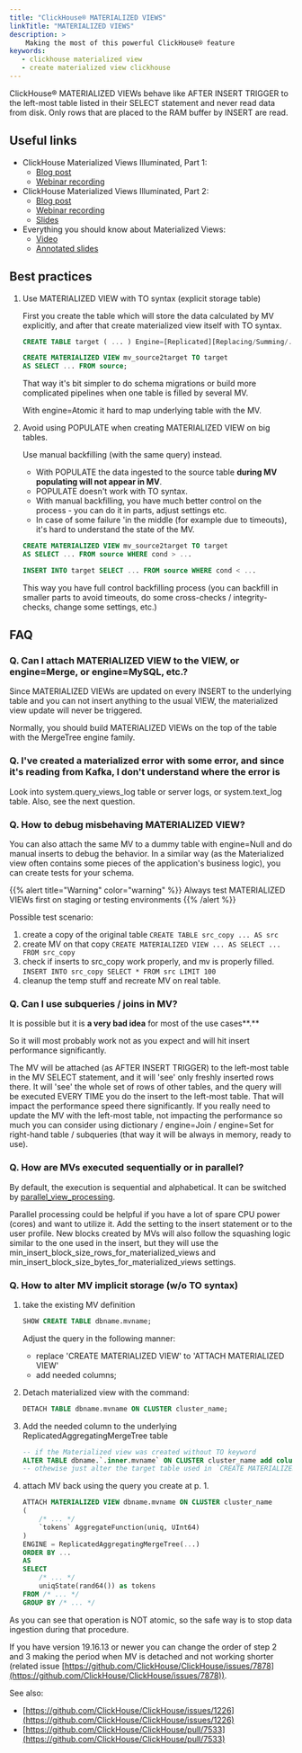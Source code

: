 ```yaml
---
title: "ClickHouse® MATERIALIZED VIEWS"
linkTitle: "MATERIALIZED VIEWS"
description: >
    Making the most of this powerful ClickHouse® feature
keywords: 
   - clickhouse materialized view
   - create materialized view clickhouse
---
```


ClickHouse® MATERIALIZED VIEWs behave like AFTER INSERT TRIGGER to the left-most table listed in their SELECT statement and never read data from disk. Only rows that are placed to the RAM buffer by INSERT are read.

## Useful links

* ClickHouse Materialized Views Illuminated, Part 1:
  * [Blog post](https://altinity.com/blog/clickhouse-materialized-views-illuminated-part-1)
  * [Webinar recording](https://www.youtube.com/watch?app=desktop&v=j15dvPGzhyE)
* ClickHouse Materialized Views Illuminated, Part 2: 
  * [Blog post](https://altinity.com/blog/clickhouse-materialized-views-illuminated-part-2)
  * [Webinar recording](https://www.youtube.com/watch?v=THDk625DGsQ)
  * [Slides](https://altinity.com/wp-content/uploads/2024/05/ClickHouse-Materialized-Views-The-Magic-Continues-1.pdf)
* Everything you should know about Materialized Views: 
  * [Video](https://www.youtube.com/watch?v=ckChUkC3Pns&t=9353s)
  * [Annotated slides](https://den-crane.github.io/Everything_you_should_know_about_materialized_views_commented.pdf)

## Best practices

1. Use MATERIALIZED VIEW with TO syntax (explicit storage table)

    First you create the table which will store the data calculated by MV explicitly, and after that create materialized view itself with TO syntax.

    ```sql
    CREATE TABLE target ( ... ) Engine=[Replicated][Replacing/Summing/...]MergeTree ...;

    CREATE MATERIALIZED VIEW mv_source2target TO target
    AS SELECT ... FROM source;
    ```

    That way it's bit simpler to do schema migrations or build more complicated pipelines when one table is filled by several MV.

    With engine=Atomic it hard to map underlying table with the MV.

2. Avoid using POPULATE when creating MATERIALIZED VIEW on big tables.

    Use manual backfilling (with the same query) instead.

    * With POPULATE the data ingested to the source table **during MV populating will not appear in MV**.
    * POPULATE doesn't work with TO syntax.
    * With manual backfilling, you have much better control on the process - you can do it in parts, adjust settings etc.
    * In case of some failure 'in the middle (for example due to timeouts), it's hard to understand the state of the MV.

    ```sql
    CREATE MATERIALIZED VIEW mv_source2target TO target
    AS SELECT ... FROM source WHERE cond > ...

    INSERT INTO target SELECT ... FROM source WHERE cond < ...
    ```

    This way you have full control backfilling process (you can backfill in smaller parts to avoid timeouts, do some cross-checks / integrity-checks, change some settings, etc.)

## FAQ

### Q. Can I attach MATERIALIZED VIEW to the VIEW, or engine=Merge, or engine=MySQL, etc.?

Since MATERIALIZED VIEWs are updated on every INSERT to the underlying table and you can not insert anything to the usual VIEW, the materialized view update will never be triggered.

Normally, you should build MATERIALIZED VIEWs on the top of the table with the MergeTree engine family.

### Q. I've created a materialized error with some error, and since it's reading from Kafka, I don't understand where the error is

Look into system.query_views_log table or server logs, or system.text_log table. Also, see the next question.

### Q. How to debug misbehaving MATERIALIZED VIEW?

You can also attach the same MV to a dummy table with engine=Null and do manual inserts to debug the behavior. In a similar way (as the Materialized view often contains some pieces of the application's business logic), you can create tests for your schema.

{{% alert title="Warning" color="warning" %}}
Always test MATERIALIZED VIEWs first on staging or testing environments
{{% /alert %}}

Possible test  scenario:

1. create a copy of the original table `CREATE TABLE src_copy ... AS src`
2. create MV on that copy `CREATE MATERIALIZED VIEW ... AS SELECT ... FROM src_copy`
3. check if inserts to src_copy work properly, and mv is properly filled.   `INSERT INTO src_copy SELECT * FROM src LIMIT 100`
4. cleanup the temp stuff and recreate MV on real table.

### Q. Can I use subqueries / joins in MV?

It is possible but it is **a very bad idea** for most of the use cases**.**

So it will most probably work not as you expect and will hit insert performance significantly.

The MV will be attached (as AFTER INSERT TRIGGER) to the left-most table in the MV SELECT statement, and it will 'see' only freshly inserted rows there. It will 'see' the whole set of rows of other tables, and the query will be executed EVERY TIME you do the insert to the left-most table. That will impact the performance speed there significantly.
If you really need to update the MV with the left-most table, not impacting the performance so much you can consider using dictionary / engine=Join / engine=Set for right-hand table / subqueries (that way it will be always in memory, ready to use).

### Q. How are MVs executed sequentially or in parallel?

By default, the execution is sequential and alphabetical.  It can be switched by [parallel_view_processing](https://clickhouse.com/docs/en/operations/settings/settings#parallel_view_processing).

Parallel processing could be helpful if you have a lot of spare CPU power (cores) and want to utilize it. Add the setting to the insert statement or to the user profile. New blocks created by MVs will also follow the squashing logic similar to the one used in the insert, but they will use the min_insert_block_size_rows_for_materialized_views and min_insert_block_size_bytes_for_materialized_views settings.

### Q. How to alter MV implicit storage (w/o TO syntax)

1) take the existing MV definition

    ```sql
    SHOW CREATE TABLE dbname.mvname;
    ```

    Adjust the query in the following manner:

    * replace 'CREATE MATERIALIZED VIEW' to 'ATTACH MATERIALIZED VIEW'
    * add needed columns;

2) Detach materialized view with the command:

    ```sql
    DETACH TABLE dbname.mvname ON CLUSTER cluster_name;
    ```

3) Add the needed column to the underlying ReplicatedAggregatingMergeTree table

    ```sql
    -- if the Materialized view was created without TO keyword
    ALTER TABLE dbname.`.inner.mvname` ON CLUSTER cluster_name add column tokens AggregateFunction(uniq, UInt64);
    -- othewise just alter the target table used in `CREATE MATERIALIZED VIEW ...`  `TO ...` clause
    ```

4) attach MV back using the query you create at p. 1.

    ```sql
    ATTACH MATERIALIZED VIEW dbname.mvname ON CLUSTER cluster_name
    (
        /* ... */
        `tokens` AggregateFunction(uniq, UInt64)
    )
    ENGINE = ReplicatedAggregatingMergeTree(...)
    ORDER BY ...
    AS
    SELECT
        /* ... */
        uniqState(rand64()) as tokens
    FROM /* ... */
    GROUP BY /* ... */
    ```

As you can see that operation is NOT atomic, so the safe way is to stop data ingestion during that procedure.

If you have version 19.16.13 or newer you can change the order of step 2 and 3 making the period when MV is detached and not working shorter (related issue [https://github.com/ClickHouse/ClickHouse/issues/7878](https://github.com/ClickHouse/ClickHouse/issues/7878)).

See also:

* [https://github.com/ClickHouse/ClickHouse/issues/1226](https://github.com/ClickHouse/ClickHouse/issues/1226)
* [https://github.com/ClickHouse/ClickHouse/pull/7533](https://github.com/ClickHouse/ClickHouse/pull/7533)
